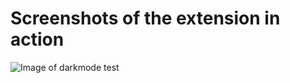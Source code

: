 # Screenshots of the extension in action
![Image of darkmode test](https://i.imgur.com/xXHMDx7.png)
